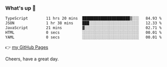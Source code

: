 ### What's up 👋

<!--START_SECTION:waka-->

```txt
TypeScript        11 hrs 20 mins  █████████████████████▒░░░   84.93 %
JSON              1 hr 38 mins    ███░░░░░░░░░░░░░░░░░░░░░░   12.33 %
JavaScript        21 mins         ▓░░░░░░░░░░░░░░░░░░░░░░░░   02.71 %
HTML              0 secs          ░░░░░░░░░░░░░░░░░░░░░░░░░   00.01 %
YAML              0 secs          ░░░░░░░░░░░░░░░░░░░░░░░░░   00.01 %
```

<!--END_SECTION:waka-->

👉 [my GitHub Pages](https://ykzhukian.github.io)

Cheers, have a great day.

